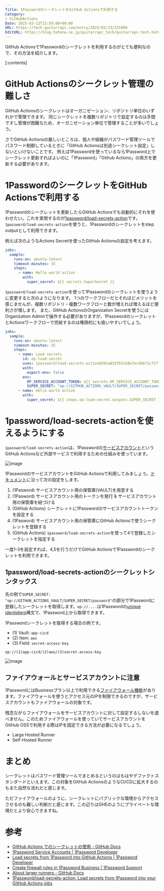 ```yaml
---
Title: 1PasswordのシークレットをGitHub Actionsで利用する
Category:
- GitHubActions
Date: 2025-03-13T23:59:00+09:00
URL: https://tech.guitarrapc.com/entry/2025/03/13/235900
EditURL: https://blog.hatena.ne.jp/guitarrapc_tech/guitarrapc-tech.hatenablog.com/atom/entry/6802418398338880853
---
```


GitHub Actionsで1Passwordのシークレットを利用するのがとても便利なので、その方法を紹介します。

[:contents]

# GitHub Actionsのシークレット管理の難しさ

GitHub Actionsのシークレットはオーガニゼーション、リポジトリ単位のいずれかで管理できます。
同じシークレットを複数リポジトリで設定するのは手間ですし管理が困難なため、オーガニゼーション単位で管理することが多いでしょう。

さてGitHub Actionsの厳しいところは、個人や組織がパスワード管理ツールでパスワード制御しているときに「GitHub Actionsは別途シークレット設定」しないといけないことです。
例えば1Passwordを使っているなら1Password上でシークレット更新すればよいのに「1Password」「Github Actions」の両方を更新する必要があります。

# 1PasswordのシークレットをGitHub Actionsで利用する

1Passwordのシークレットを更新したらGitHub Actionsでも自動的にそれを使わせたい。これを実現するのが[1password/load-secrets-action](https://github.com/1Password/load-secrets-action)です。
`1password/load-secrets-action`を使うと、1Passwordのシークレットをstep outputとして利用できます。

例えば次のようなActions Secretを使ったGitHub Actionsの設定を考えます。

```yaml
jobs:
  sample:
    runs-on: ubuntu-latest
    timeout-minutes: 15
    steps:
      - name: Hello world action
        with:
          super_secret: ${{ secrets.SuperSecret }}
```

`1password/load-secrets-action`を使って1Passwordのシークレットを使うように変更すると次のようになります。
1つのワークフローだとそれほどメリットを感じませんが、複数リポジトリ・複数ワークフローと数が増えれば増えるほど便利さが増します。
また、GitHub ActionsのOrganization Secretを使うにはOrganization Adminで操作する必要がありますが、1PasswordのシークレットとActionsワークフローで完結するのは権限的にも扱いやすいでしょう。

```yaml
jobs:
  sample:
    runs-on: ubuntu-latest
    timeout-minutes: 15
    steps:
      - name: Load secrets
        id: op-load-secret
        uses: 1password/load-secrets-action@581a835fb51b8e7ec56b71cf2ffddd7e68bb25e0 # v2.0.0
        with:
          export-env: false
        env:
          OP_SERVICE_ACCOUNT_TOKEN: ${{ secrets.OP_SERVICE_ACCOUNT_TOKEN }}
          SUPER_SECRET: "op://GITHUB_ACTIONS_VAULT/SUPER_SECRET/password"
      - name: Hello world action
        with:
          super_secret: ${{ steps.op-load-secret.outputs.SUPER_SECRET }}
```

# 1password/load-secrets-actionを使えるようにする

`1password/load-secrets-action`は、1Passwordの[サービスアカウント](https://developer.1password.com/docs/service-accounts/)というGitHub Actionsなど外部サービスで利用するための仕組みを使っています。

![image](https://github.com/user-attachments/assets/7e37fadb-d87e-4f37-9d0c-948d608ed76a)

1PasswordのサービスアカウントをGitHub Actionsで利用してみましょう。[ドキュメント](https://developer.1password.com/docs/ci-cd/github-actions)に沿って次の設定をします。

1. (1Pasword) サービスアカウント用の保管庫(VAULT)を用意する
2. (1Pasword) サービスアカウント用のトークンを発行 & サービスアカウント用の保管庫を紐づける
3. (GitHub Actions) シークレットに1Passwordのサービスアカウントトークンを設定する
4. (1Pasword) サービスアカウント用の保管庫にGitHub Actionsで使うシークレットを登録する
5. (GitHub Actions) `1password/load-secrets-action`を使って4で登録したシークレットを指定する

一度1-3を設定すれば、4,5を行うだけでGitHub Actionsで1Passwordのシークレットを利用できます。

## 1password/load-secrets-actionのシークレットシンタックス

先の例で`SUPER_SECRET: "op://GITHUB_ACTIONS_VAULT/SUPER_SECRET/password"`の部分で1Passwordに登録したシークレットを取得します。`op://....`は1Passwordの[unique identidiers](https://developer.1password.com/docs/cli/reference/#unique-identifiers-ids)構文で、1Password上から取得できます。

1Passwordシークレットを取得する場合の例です。

* (1) Vault: `app-cicd`
* (2) Item: `aws`
* (3) Field: `secret-access-key`

```
op://(1)app-cicd/(2)aws/(3)secret-access-key
```

![image](https://github.com/user-attachments/assets/46f73494-cb87-4adc-89e9-6cb8bb1ec024)

## ファイアウォールとサービスアカウントに注意

1PasswordにはBusinessプラン以上で利用できる[ファイアウォール機能](https://support.1password.com/firewall-rules/)があります。ファイアウォールを使うとアクセス元のIPを制限できるのですが、サービスアカウントもファイアウォールの対象です。

残念ながらファイアウォールをサービスアカウントに対して設定するしないを選べません。このためファイアウォールを使っていてサービスアカウントをGitHub OSSで利用する際はIPを固定できる方法が必要になるでしょう。

* Large Hosted Runner
* Self-Hosted Runner

# まとめ

シークレットはパスワード管理ツールでまとめるというのはもはやデファクトスタンダードといえます。この対象をGitHub ActionsのようなCI/CDに拡大するのもまた自然な流れだと感じます。

ただファイアウォールのように、シークレットにパブリックな環境からアクセスさせるのも難しい判断だと感じます。この辺りはGHEのようにプライベートな環境だとより安心できますね。

# 参考

* [GitHub Actions でのシークレットの使用 - GitHub Docs](https://docs.github.com/ja/actions/security-for-github-actions/security-guides/using-secrets-in-github-actions)
* [1Password Service Accounts | 1Password Developer](https://developer.1password.com/docs/service-accounts/)
* [Load secrets from 1Password into GitHub Actions | 1Password Developer](https://developer.1password.com/docs/ci-cd/github-actions)
* [Create firewall rules in 1Password Business | 1Password Support](https://support.1password.com/firewall-rules/)
* [About larger runners - GitHub Docs](https://docs.github.com/en/actions/using-github-hosted-runners/using-larger-runners/about-larger-runners)
* [1Password/load-secrets-action: Load secrets from 1Password into your GitHub Actions jobs](https://github.com/1Password/load-secrets-action)
